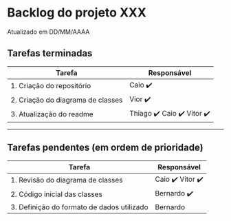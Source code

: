 # Backlog do projeto XXX
Atualizado em DD/MM/AAAA

## Tarefas terminadas

| Tarefa      | Responsável |
| ----------- | ----------- |
| 1. Criação do repositório     | Caio   ✔️     |
| 2. Criação do diagrama de classes   | Vior ✔️       |
| 3. Atualização do readme   | Thiago ✔️   Caio ✔️ Vitor ✔️    |
----

## Tarefas pendentes (em ordem de prioridade)

| Tarefa      | Responsável |
| ----------- | ----------- |
| 1. Revisão do diagrama de classes     |Caio ✔️ Vitor ✔️|
| 2. Código inicial das classes   |Bernardo ✔️|
| 3. Definição do formato de dados utilizado |Bernardo | 
